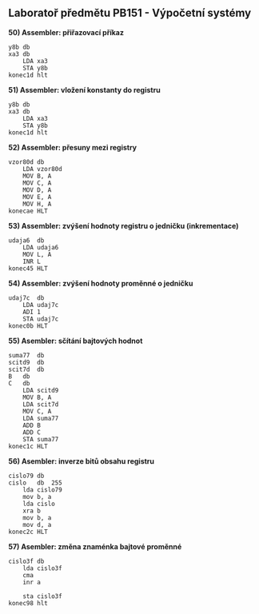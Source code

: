 ## Laboratoř předmětu PB151 - Výpočetní systémy

**50) Assembler: přiřazovací příkaz**
```assembly
y8b	db
xa3	db
	LDA xa3
	STA y8b
konec1d	hlt
```
**51) Assembler: vložení konstanty do registru**
```assembly
y8b	db
xa3	db
	LDA xa3
	STA y8b
konec1d	hlt
```

**52) Assembler: přesuny mezi registry**
```assembly
vzor80d	db
	LDA vzor80d
	MOV B, A
	MOV C, A
	MOV D, A
	MOV E, A
	MOV H, A
konecae	HLT
```

**53) Assembler: zvýšení hodnoty registru o jedničku (inkrementace)**
```assembly
udaja6	db
	LDA udaja6
	MOV L, A
	INR L
konec45	HLT
```

**54) Assembler: zvýšení hodnoty proměnné o jedničku**
```assembly
udaj7c	db
	LDA udaj7c
	ADI 1
	STA udaj7c
konec0b	HLT
```

**55) Asembler: sčítání bajtových hodnot**
```assembly
suma77	db
scitd9	db
scit7d	db
B	db
C	db
	LDA scitd9
	MOV B, A
	LDA scit7d
	MOV C, A
	LDA suma77
	ADD B
	ADD C
	STA suma77
konec1c	HLT
```

**56) Asembler: inverze bitů obsahu registru**
```assembly
cislo79	db
cislo	db	255
	lda	cislo79
	mov	b, a	
	lda	cislo	
	xra	b
	mov	b, a
	mov	d, a						
konec2c	HLT
```

**57) Asembler: změna znaménka bajtové proměnné**
```assembly
cislo3f	db	
	lda	cislo3f
	cma
	inr a
 
	sta cislo3f
konec98	hlt
```
